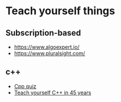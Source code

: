 # Teach yourself things

## Subscription-based

- https://www.algoexpert.io/
- https://www.pluralsight.com/

## c++

- [Cpp quiz](https://cppquiz.org/)
- [Teach yourself C++ in 45 years](https://germs-dev.gitlab.io/cs/)

